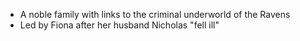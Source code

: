 - A noble family with links to the criminal underworld of the Ravens
- Led by Fiona after her husband Nicholas "fell ill"